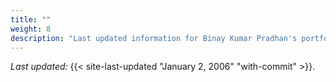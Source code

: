```yaml
---
title: ""
weight: 8
description: "Last updated information for Binay Kumar Pradhan's portfolio website with Git commit tracking."
---
```

*Last updated:* {{< site-last-updated "January 2, 2006" "with-commit" >}}.
